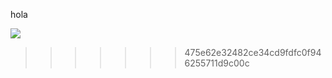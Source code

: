 hola

<!DOCTYPE html>
<html lang="es"
  <head>
  </head>
  <body>
<img src="https://th.bing.com/th/id/R.d856bc661b7a982a9f717510aef363f6?rik=ksd3ACFEBeRIFg&riu=http%3a%2f%2fcuadernavia.com%2fwp-content%2fuploads%2f2018%2f03%2faros.jpg&ehk=CfDqQRg43%2bC9VKtYOjvT1dauNqKWnX0ivqu%2b2oBTdp0%3d&risl=&pid=ImgRaw&r=0"
  </body>
</html>

>>>>>>> 475e62e32482ce34cd9fdfc0f946255711d9c00c